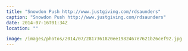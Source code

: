 ```yaml
---
title: "Snowdon Push http://www.justgiving.com/rdsaunders"
caption: "Snowdon Push http://www.justgiving.com/rdsaunders"
date: 2014-07-16T01:34Z
location: ""

image: /images/photos/2014/07/2817361820ee1982467e7621b26cef92.jpg
---
```


